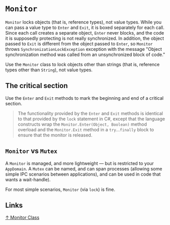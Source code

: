 # `Monitor`

`Monitor` locks objects (that is, reference types), not value types. While you can pass a value type to `Enter` and `Exit`, it is boxed separately for each call. Since each call creates a separate object, `Enter` never blocks, and the code it is supposedly protecting is not really synchronized. In addition, the object passed to `Exit` is different from the object passed to `Enter`, so `Monitor` throws `SynchronizationLockException` exception with the message "Object synchronization method was called from an unsynchronized block of code."

Use the `Monitor` class to lock objects other than strings (that is, reference types other than `String`), not value types.

## The critical section

Use the `Enter` and `Exit` methods to mark the beginning and end of a critical section.

> The functionality provided by the `Enter` and `Exit` methods is identical to that provided by the `lock` statement in C#, except that the language constructs wrap the `Monitor.Enter(Object, Boolean)` method overload and the `Monitor.Exit` method in a `try`…`finally` block to ensure that the monitor is released.

## `Monitor` vs `Mutex`

A `Monitor` is managed, and more lightweight — but is restricted to your `AppDomain`. A `Mutex` can be named, and can span processes (allowing some simple IPC scenarios between applications), and can be used in code that wants a wait-handle).

For most simple scenarios, `Monitor` (via `lock`) is fine.

## Links

[↑ Monitor Class](https://docs.microsoft.com/en-us/dotnet/api/system.threading.monitor)

